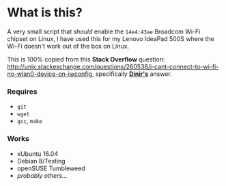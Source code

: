 # What is this?

A very small script that _should_ enable the `14e4:43ae` Broadcom Wi-Fi chipset on Linux, I have used this for my Lenovo IdeaPad 500S where the Wi-Fi doesn't work out of the box on Linux.

This is 100% copied from this __Stack Overflow__ question: http://unix.stackexchange.com/questions/260538/i-cant-connect-to-wi-fi-no-wlan0-device-on-iwconfig, specifically [__Dinir's__](http://unix.stackexchange.com/users/155206/dinir) answer.

### Requires

* `git`
* `wget`
* `gcc`, `make`

### Works

* xUbuntu 16.04
* Debian 8/Testing
* openSUSE Tumbleweed
* _probably others..._

